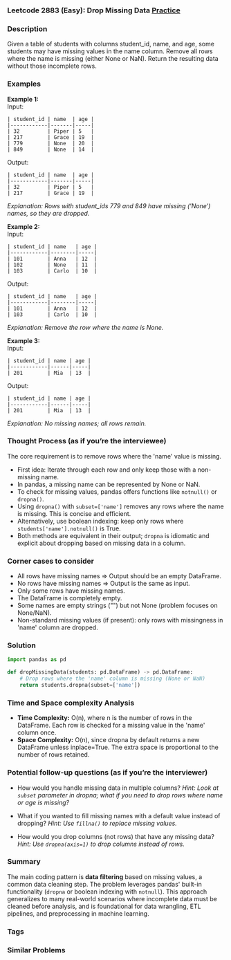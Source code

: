 ### Leetcode 2883 (Easy): Drop Missing Data [Practice](https://leetcode.com/problems/drop-missing-data)

### Description  
Given a table of students with columns student_id, name, and age, some students may have missing values in the name column. Remove all rows where the name is missing (either None or NaN). Return the resulting data without those incomplete rows.

### Examples  

**Example 1:**  
Input:  
```
| student_id | name  | age |
|------------|-------|-----|
| 32         | Piper | 5   |
| 217        | Grace | 19  |
| 779        | None  | 20  |
| 849        | None  | 14  |
```
Output:  
```
| student_id | name  | age |
|------------|-------|-----|
| 32         | Piper | 5   |
| 217        | Grace | 19  |
```
*Explanation: Rows with student_ids 779 and 849 have missing ('None') names, so they are dropped.*

**Example 2:**  
Input:  
```
| student_id | name   | age |
|------------|--------|-----|
| 101        | Anna   | 12  |
| 102        | None   | 11  |
| 103        | Carlo  | 10  |
```
Output:  
```
| student_id | name   | age |
|------------|--------|-----|
| 101        | Anna   | 12  |
| 103        | Carlo  | 10  |
```
*Explanation: Remove the row where the name is None.*

**Example 3:**  
Input:  
```
| student_id | name | age |
|------------|------|-----|
| 201        | Mia  | 13  |
```
Output:  
```
| student_id | name | age |
|------------|------|-----|
| 201        | Mia  | 13  |
```
*Explanation: No missing names; all rows remain.*

### Thought Process (as if you’re the interviewee)  
The core requirement is to remove rows where the 'name' value is missing.  
- First idea: Iterate through each row and only keep those with a non-missing name.
- In pandas, a missing name can be represented by None or NaN.
- To check for missing values, pandas offers functions like `notnull()` or `dropna()`.  
- Using `dropna()` with `subset=['name']` removes any rows where the name is missing. This is concise and efficient.
- Alternatively, use boolean indexing: keep only rows where `students['name'].notnull()` is True.
- Both methods are equivalent in their output; `dropna` is idiomatic and explicit about dropping based on missing data in a column.

### Corner cases to consider  
- All rows have missing names ⇒ Output should be an empty DataFrame.
- No rows have missing names ⇒ Output is the same as input.
- Only some rows have missing names.
- The DataFrame is completely empty.
- Some names are empty strings ("") but not None (problem focuses on None/NaN).
- Non-standard missing values (if present): only rows with missingness in 'name' column are dropped.

### Solution

```python
import pandas as pd

def dropMissingData(students: pd.DataFrame) -> pd.DataFrame:
    # Drop rows where the 'name' column is missing (None or NaN)
    return students.dropna(subset=['name'])
```

### Time and Space complexity Analysis  

- **Time Complexity:** O(n), where n is the number of rows in the DataFrame. Each row is checked for a missing value in the 'name' column once.
- **Space Complexity:** O(n), since dropna by default returns a new DataFrame unless inplace=True. The extra space is proportional to the number of rows retained.

### Potential follow-up questions (as if you’re the interviewer)  

- How would you handle missing data in multiple columns?
  *Hint: Look at `subset` parameter in dropna; what if you need to drop rows where name or age is missing?*

- What if you wanted to fill missing names with a default value instead of dropping?
  *Hint: Use `fillna()` to replace missing values.*

- How would you drop columns (not rows) that have any missing data?
  *Hint: Use `dropna(axis=1)` to drop columns instead of rows.*

### Summary
The main coding pattern is **data filtering** based on missing values, a common data cleaning step. The problem leverages pandas' built-in functionality (`dropna` or boolean indexing with `notnull`). This approach generalizes to many real-world scenarios where incomplete data must be cleaned before analysis, and is foundational for data wrangling, ETL pipelines, and preprocessing in machine learning.

### Tags

### Similar Problems
